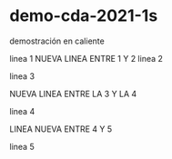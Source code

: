 # demo-cda-2021-1s
demostración en caliente

linea 1
NUEVA LINEA ENTRE 1 Y 2
linea 2

linea 3

NUEVA LINEA ENTRE LA 3 Y LA 4

linea 4

LINEA NUEVA ENTRE 4 Y 5

linea 5
